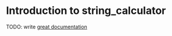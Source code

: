 # Introduction to string_calculator

TODO: write [great documentation](http://jacobian.org/writing/what-to-write/)
